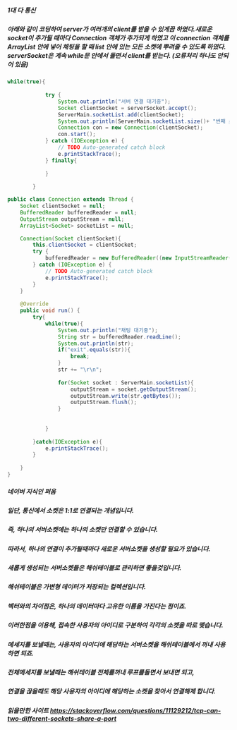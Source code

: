 ##### 1대 다 통신

##### 아래와 같이 코딩하여 server가 여러개의 client를 받을 수 있게끔 하였다.새로운 socket이 추가될 때마다 Connection 객체가 추가되게 하였고 이 connection 객체를 ArrayList 안에 넣어 채팅을 할 때 list 안에 있는 모든 소켓에 뿌려줄 수 있도록 하였다. serverSocket은 계속 while문 안에서 돌면서 client를 받는다. (오류처리 하나도 안되어 있음)
```java
while(true){
			
			try {
				System.out.println("서버 연결 대기중");
				Socket clientSocket = serverSocket.accept();
				ServerMain.socketList.add(clientSocket);
				System.out.println(ServerMain.socketList.size()+ "번째 소켓이 서버 연결 되었습니다");
				Connection con = new Connection(clientSocket);
				con.start();
			} catch (IOException e) {
				// TODO Auto-generated catch block
				e.printStackTrace();
			} finally{
					
			}
			
		}
```
```java
public class Connection extends Thread {
	Socket clientSocket = null;
	BufferedReader bufferedReader = null;
	OutputStream outputStream = null;
	ArrayList<Socket> socketList = null;

	Connection(Socket clientSocket){
		this.clientSocket = clientSocket;
		try {
			bufferedReader = new BufferedReader((new InputStreamReader(clientSocket.getInputStream())));
		} catch (IOException e) {
			// TODO Auto-generated catch block
			e.printStackTrace();
		}
	}
	
	@Override
	public void run() {
		try{
			while(true){
				System.out.println("채팅 대기중");
				String str = bufferedReader.readLine();
				System.out.println(str);
				if("exit".equals(str)){
					break;
				}
				str += "\r\n";
				
				for(Socket socket : ServerMain.socketList){
					outputStream = socket.getOutputStream();
					outputStream.write(str.getBytes());
					outputStream.flush();
				}
				
				
			}
			
		}catch(IOException e){
			e.printStackTrace();
		}
		
	}
}
```


##### 네이버 지식인 퍼옴
##### 일단, 통신에서 소켓은 1:1로 연결되는 개념입니다.
##### 즉, 하나의 서버소켓에는 하나의 소켓만 연결할 수 있습니다.
 
##### 따라서, 하나의 연결이 추가될때마다 새로운 서버소켓을 생성할 필요가 있습니다.
##### 새롭게 생성되는 서버소켓들은 해쉬테이블로 관리하면 좋을것입니다.
 
##### 해쉬테이블은 가변형 데이터가 저장되는 컬렉션입니다.
##### 벡터와의 차이점은, 하나의 데이터마다 고유한 이름을 가진다는 점이죠.
 
##### 이러한점을 이용해, 접속한 사용자의 아이디로 구분하여 각각의 소켓을 따로 맺습니다.
##### 메세지를 보낼때는, 사용자의 아이디에 해당하는 서버소켓을 해쉬테이블에서 꺼내 사용하면 되죠.
 
##### 전체메세지를 보낼때는 해쉬테이블 전체를꺼내 루프를돌면서 보내면 되고,
##### 연결을 끊을때도 해당 사용자의 아이디에 해당하는 소켓을 찾아서 연결해제 합니다.

##### 읽을만한 사이트 https://stackoverflow.com/questions/11129212/tcp-can-two-different-sockets-share-a-port